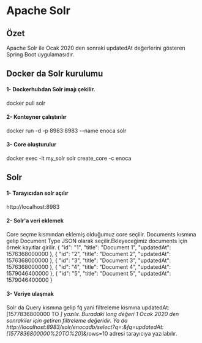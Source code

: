 # Apache Solr
## Özet
Apache Solr ile Ocak 2020 den sonraki updatedAt değerlerini gösteren Spring Boot uygulamasıdır.
## Docker da Solr kurulumu
#### 1- Dockerhubdan Solr imajı çekilir.
docker pull solr
#### 2- Konteyner çalıştırılır
docker run -d -p 8983:8983 --name enoca solr
#### 3- Core oluşturulur
docker exec -it my_solr solr create_core -c enoca
## Solr 
#### 1- Tarayıcıdan solr açılır
http://localhost:8983
#### 2- Solr'a veri eklemek 
Core seçme kısmından eklemiş olduğumuz core seçilir. Documents kısmına gelip Document Type JSON olarak seçilir.Ekleyeceğimiz documents için örnek kayıtlar girilir.
    {
        "id": "1",
        "title": "Document 1",
        "updatedAt": 1576368000000
    },
    {
        "id": "2",
        "title": "Document 2",
        "updatedAt": 1576368000000
    },
    {
        "id": "3",
        "title": "Document 3",
        "updatedAt": 1576368000000
    },
    {
        "id": "4",
        "title": "Document 4",
        "updatedAt": 1579046400000
    },
    {
        "id": "5",
        "title": "Document 5",
        "updatedAt": 1579046400000
    }
#### 3- Veriye ulaşmak 
 Solr da Query kısmına gelip fq yani filtreleme kısmına updatedAt:[1577836800000 TO *] yazılır. Buradaki long değeri 1 Ocak 2020 den sonrakiler için getiren filtreleme değeridir. Ya da
http://localhost:8983/solr/enocadb/select?q=*:*&fq=updatedAt:[1577836800000%20TO%20*]&rows=10 
adresi tarayıcıya yazılabılır.

